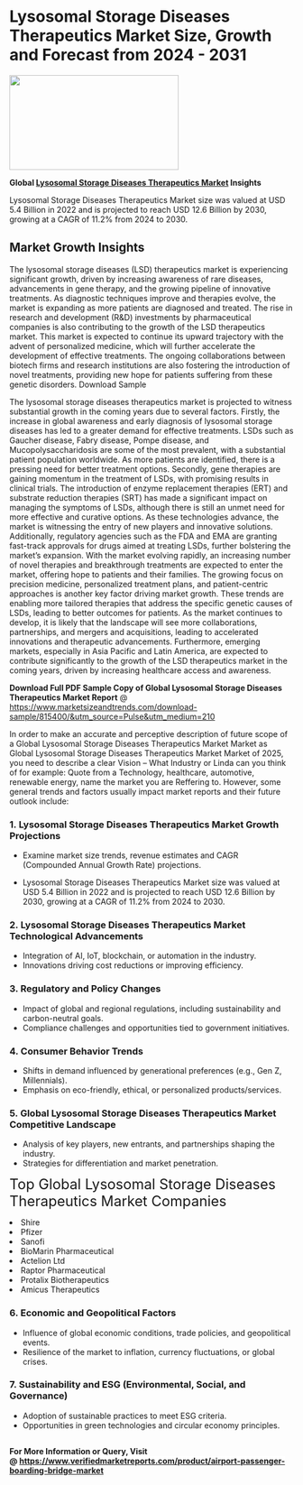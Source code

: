 <H1>Lysosomal Storage Diseases Therapeutics Market Size, Growth and Forecast from 2024 - 2031</H1><img class="aligncenter size-medium wp-image-584254" src="https://thirdeyenews.in/wp-content/uploads/2024/09/Global-Market-Research-300x168.jpeg" alt="" width="300" height="168" /><p><strong>Global&nbsp;<a href="https://www.marketsizeandtrends.com/download-sample/815400/&amp;utm_source=Pulse&amp;utm_medium=210">Lysosomal Storage Diseases Therapeutics Market</a> Insights</strong></p><p>Lysosomal Storage Diseases Therapeutics Market size was valued at USD 5.4 Billion in 2022 and is projected to reach USD 12.6 Billion by 2030, growing at a CAGR of 11.2% from 2024 to 2030.</p><p><h2>Market Growth Insights</h2> <p>The lysosomal storage diseases (LSD) therapeutics market is experiencing significant growth, driven by increasing awareness of rare diseases, advancements in gene therapy, and the growing pipeline of innovative treatments. As diagnostic techniques improve and therapies evolve, the market is expanding as more patients are diagnosed and treated. The rise in research and development (R&D) investments by pharmaceutical companies is also contributing to the growth of the LSD therapeutics market. This market is expected to continue its upward trajectory with the advent of personalized medicine, which will further accelerate the development of effective treatments. The ongoing collaborations between biotech firms and research institutions are also fostering the introduction of novel treatments, providing new hope for patients suffering from these genetic disorders. Download Sample</p> <p>The lysosomal storage diseases therapeutics market is projected to witness substantial growth in the coming years due to several factors. Firstly, the increase in global awareness and early diagnosis of lysosomal storage diseases has led to a greater demand for effective treatments. LSDs such as Gaucher disease, Fabry disease, Pompe disease, and Mucopolysaccharidosis are some of the most prevalent, with a substantial patient population worldwide. As more patients are identified, there is a pressing need for better treatment options. Secondly, gene therapies are gaining momentum in the treatment of LSDs, with promising results in clinical trials. The introduction of enzyme replacement therapies (ERT) and substrate reduction therapies (SRT) has made a significant impact on managing the symptoms of LSDs, although there is still an unmet need for more effective and curative options. As these technologies advance, the market is witnessing the entry of new players and innovative solutions. Additionally, regulatory agencies such as the FDA and EMA are granting fast-track approvals for drugs aimed at treating LSDs, further bolstering the market’s expansion. With the market evolving rapidly, an increasing number of novel therapies and breakthrough treatments are expected to enter the market, offering hope to patients and their families. The growing focus on precision medicine, personalized treatment plans, and patient-centric approaches is another key factor driving market growth. These trends are enabling more tailored therapies that address the specific genetic causes of LSDs, leading to better outcomes for patients. As the market continues to develop, it is likely that the landscape will see more collaborations, partnerships, and mergers and acquisitions, leading to accelerated innovations and therapeutic advancements. Furthermore, emerging markets, especially in Asia Pacific and Latin America, are expected to contribute significantly to the growth of the LSD therapeutics market in the coming years, driven by increasing healthcare access and awareness. </p><p><span class=""><strong>Download Full PDF Sample Copy of Global Lysosomal Storage Diseases Therapeutics Market Report</strong> @ <a href="https://www.marketsizeandtrends.com/download-sample/815400/&amp;utm_source=Pulse&amp;utm_medium=210" target="_blank">https://www.marketsizeandtrends.com/download-sample/815400/&amp;utm_source=Pulse&amp;utm_medium=210</a></span></p><p>In order to make an accurate and perceptive description of future scope of a Global&nbsp;Lysosomal Storage Diseases Therapeutics Market Market as Global&nbsp;Lysosomal Storage Diseases Therapeutics Market Market of 2025, you need to describe a clear Vision &ndash; What Industry or Linda can you think of for example: Quote from a Technology, healthcare, automotive, renewable energy, name the market you are Reffering to. However, some general trends and factors usually impact market reports and their future outlook include:</p><h3>1.&nbsp;<strong>Lysosomal Storage Diseases Therapeutics Market Growth Projections</strong></h3><ul><li>Examine market size trends, revenue estimates and CAGR (Compounded Annual Growth Rate) projections.</li><li><p>Lysosomal Storage Diseases Therapeutics Market size was valued at USD 5.4 Billion in 2022 and is projected to reach USD 12.6 Billion by 2030, growing at a CAGR of 11.2% from 2024 to 2030.</p></li></ul><h3>2.&nbsp;<strong>Lysosomal Storage Diseases Therapeutics Market Technological Advancements</strong></h3><ul><li>Integration of AI, IoT, blockchain, or automation in the industry.</li><li>Innovations driving cost reductions or improving efficiency.</li></ul><h3>3.&nbsp;<strong>Regulatory and Policy Changes</strong></h3><ul><li>Impact of global and regional regulations, including sustainability and carbon-neutral goals.</li><li>Compliance challenges and opportunities tied to government initiatives.</li></ul><h3>4.&nbsp;<strong>Consumer Behavior Trends</strong></h3><ul><li>Shifts in demand influenced by generational preferences (e.g., Gen Z, Millennials).</li><li>Emphasis on eco-friendly, ethical, or personalized products/services.</li></ul><h3>5.&nbsp;<strong>Global Lysosomal Storage Diseases Therapeutics Market Competitive Landscape</strong></h3><ul><li>Analysis of key players, new entrants, and partnerships shaping the industry.</li><li>Strategies for differentiation and market penetration.</li></ul><p data-pm-slice="1 1 []"><span style="color: inherit; font-family: inherit; font-size: 25px;">Top Global Lysosomal Storage Diseases Therapeutics Market Companies</span></p><div class="" data-test-id=""><p><li>Shire</li><li> Pfizer</li><li> Sanofi</li><li> BioMarin Pharmaceutical</li><li> Actelion Ltd</li><li> Raptor Pharmaceutical</li><li> Protalix Biotherapeutics</li><li> Amicus Therapeutics</li></p></div><h3>6.&nbsp;<strong>Economic and Geopolitical Factors</strong></h3><ul><li>Influence of global economic conditions, trade policies, and geopolitical events.</li><li>Resilience of the market to inflation, currency fluctuations, or global crises.</li></ul><h3>7.&nbsp;<strong>Sustainability and ESG (Environmental, Social, and Governance)</strong></h3><ul><li>Adoption of sustainable practices to meet ESG criteria.</li><li>Opportunities in green technologies and circular economy principles.</li></ul><h2><strong style="font-size: 14px;">For More Information or Query, Visit @&nbsp;</strong><a style="background-color: #ffffff; font-size: 14px;" href="https://www.marketsizeandtrends.com/report/lysosomal-storage-diseases-therapeutics-market/" target="_blank">https://www.verifiedmarketreports.com/product/airport-passenger-boarding-bridge-market</a></h2>
